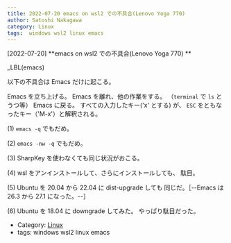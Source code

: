 ```yaml
---
title: 2022-07-20 emacs on wsl2 での不具合(Lenovo Yoga 770) 
author: Satoshi Nakagawa
category: Linux
tags:  windows wsl2 linux emacs
---
```


[2022-07-20] **emacs on wsl2 での不具合(Lenovo Yoga 770) ** 

 _LBL(emacs)

 以下の不具合は Emacs だけに起こる。

 Emacs を立ち上げる。
Emacs を離れ、他の作業をする。
（`terminal` で `ls` とうつ等）
Emacs に戻る。
すべての入力したキー('x' とする) が、
`ESC` をともなったキー（'M-x'）と解釈される。

 (1) `emacs -q` でもだめ。

 (2) `emacs -nw -q` でもだめ。

 (3) SharpKey を使わなくても同じ状況がおこる。

 (4) wsl をアンインストールして、さらにインストールしても、
駄目。

 (5) Ubuntu を 20.04 から 22.04 に dist-upgrade しても
同じだ。［--Emacs は 26.3 から 27.1 になった。--］

 (6) Ubuntu を 18.04 に downgrade してみた。
やっぱり駄目だった。

- Category: [Linux](https://merapano.github.io/categories.html#Linux)
- tags:  windows wsl2 linux emacs
